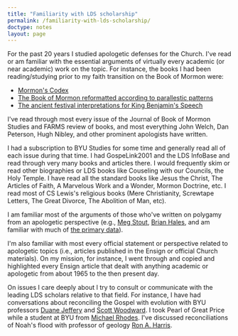 ```yaml
---
title: "Familiarity with LDS scholarship"
permalink: /familiarity-with-lds-scholarship/
doctype: notes
layout: page
---
```


For the past 20 years I studied apologetic defenses for the Church.  I've read or am familiar with the essential arguments of virtually every academic (or near academic) work on the topic.  For instance, the books I had been reading/studying prior to my faith transition on the Book of Mormon were:

* [Mormon's Codex](http://www.fairmormon.org/perspectives/fair-conferences/2012-fair-conference/2012-reading-mormons-codex)
* [The Book of Mormon reformatted according to parallestic patterns](http://www.amazon.com/Mormon-reformatted-according-parallelistic-patterns/dp/B001JMKB70)
* [The ancient festival interpretations for King Benjamin's Speech](http://publications.maxwellinstitute.byu.edu/book/king-benjamin-s-speech-that-ye-may-learn-wisdom/)

I've read through most every issue of the Journal of Book of Mormon Studies and FARMS review of books, and most everything John Welch, Dan Peterson, Hugh Nibley, and other prominent apologists have written.

I had a subscription to BYU Studies for some time and generally read all of each issue during that time.  I had GospeLink2001 and the LDS InfoBase and read through very many books and articles there.  I would frequently skim or read other biographies or LDS books like Couseling with our Councils, the Holy Temple. I have read all the standard books like Jesus the Christ, The Articles of Faith, A Marvelous Work and a Wonder, Mormon Doctrine, etc.  I read most of CS Lewis's religious books (Mere Christianity, Screwtape Letters, The Great Divorce, The Abolition of Man, etc).

I am familiar most of the arguments of those who've written on polygamy from an apologetic perspective (e.g., [Meg Stout](http://www.millennialstar.org/free-book-or-what-i-learned-at-mha/), [Brian Hales](http://josephsmithspolygamy.org/), and am familiar with much of [the primary data](http://mormonpolygamydocuments.org/)).

I'm also familiar with most every official statement or perspective related to apologetic topics (i.e., articles published in the Ensign or official Church materials).  On my mission, for instance, I went through and copied and highlighted every Ensign article that dealt with anything academic or apologetic from about 1965 to the then present day.

On issues I care deeply about I try to consult or communicate with the leading LDS scholars relative to that field.  For instance, I have had conversations about reconciling the Gospel with evolution with BYU professors [Duane Jeffery](https://www.dialoguejournal.com/wp-content/uploads/2010/05/Dialogue_V08N0304_43.pdf) and [Scott Woodward](https://en.wikipedia.org/wiki/Scott_Woodward).  I took Pearl of Great Price while a student at BYU from [Michael Rhodes](https://en.wikipedia.org/wiki/Michael_D._Rhodes).  I've discussed reconciliations of Noah's flood with professor of geology [Ron A. Harris](http://www.geology.byu.edu/home/node/80).
